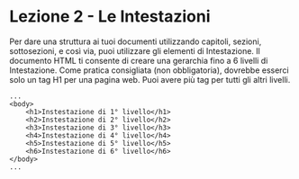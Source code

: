 # Lezione 2 - Le Intestazioni

Per dare una struttura ai tuoi documenti utilizzando capitoli, sezioni, sottosezioni, e così via, puoi utilizzare gli elementi di Intestazione. Il documento HTML ti consente di creare una gerarchia fino a 6 livelli di Intestazione. Come pratica consigliata (non obbligatoria), dovrebbe esserci solo un tag H1 per una pagina web. Puoi avere più tag per tutti gli altri livelli.

```
...
<body>
    <h1>Instestazione di 1° livello</h1>
    <h2>Instestazione di 2° livello</h2>
    <h3>Instestazione di 3° livello</h3>
    <h4>Instestazione di 4° livello</h4>
    <h5>Instestazione di 5° livello</h5>
    <h6>Instestazione di 6° livello</h6>
</body>
...
```
